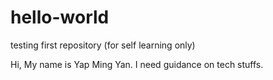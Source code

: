 # hello-world
testing first repository (for self learning only)

Hi, My name is Yap Ming Yan.
I need guidance on tech stuffs. 

